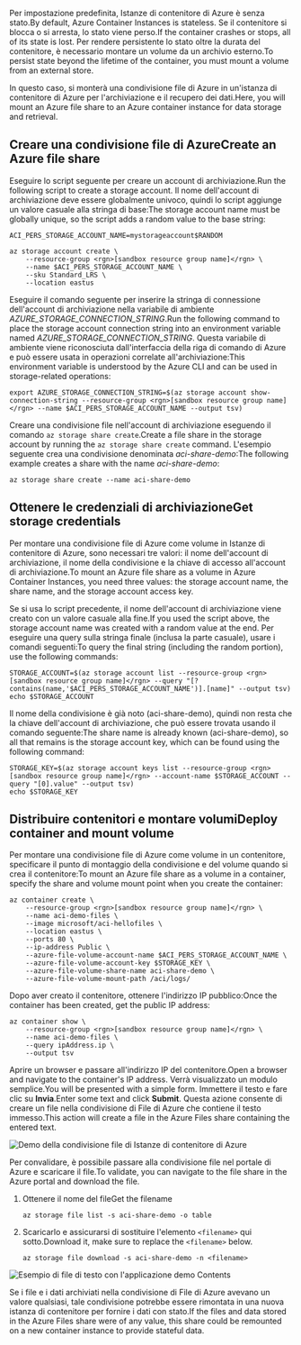 <span data-ttu-id="617cb-101">Per impostazione predefinita, Istanze di contenitore di Azure è senza stato.</span><span class="sxs-lookup"><span data-stu-id="617cb-101">By default, Azure Container Instances is stateless.</span></span> <span data-ttu-id="617cb-102">Se il contenitore si blocca o si arresta, lo stato viene perso.</span><span class="sxs-lookup"><span data-stu-id="617cb-102">If the container crashes or stops, all of its state is lost.</span></span> <span data-ttu-id="617cb-103">Per rendere persistente lo stato oltre la durata del contenitore, è necessario montare un volume da un archivio esterno.</span><span class="sxs-lookup"><span data-stu-id="617cb-103">To persist state beyond the lifetime of the container, you must mount a volume from an external store.</span></span>

<span data-ttu-id="617cb-104">In questo caso, si monterà una condivisione file di Azure in un'istanza di contenitore di Azure per l'archiviazione e il recupero dei dati.</span><span class="sxs-lookup"><span data-stu-id="617cb-104">Here, you will mount an Azure file share to an Azure container instance for data storage and retrieval.</span></span>

## <a name="create-an-azure-file-share"></a><span data-ttu-id="617cb-105">Creare una condivisione file di Azure</span><span class="sxs-lookup"><span data-stu-id="617cb-105">Create an Azure file share</span></span>

<span data-ttu-id="617cb-106">Eseguire lo script seguente per creare un account di archiviazione.</span><span class="sxs-lookup"><span data-stu-id="617cb-106">Run the following script to create a storage account.</span></span> <span data-ttu-id="617cb-107">Il nome dell'account di archiviazione deve essere globalmente univoco, quindi lo script aggiunge un valore casuale alla stringa di base:</span><span class="sxs-lookup"><span data-stu-id="617cb-107">The storage account name must be globally unique, so the script adds a random value to the base string:</span></span>

```azurecli
ACI_PERS_STORAGE_ACCOUNT_NAME=mystorageaccount$RANDOM

az storage account create \
    --resource-group <rgn>[sandbox resource group name]</rgn> \
    --name $ACI_PERS_STORAGE_ACCOUNT_NAME \
    --sku Standard_LRS \
    --location eastus
```

<span data-ttu-id="617cb-108">Eseguire il comando seguente per inserire la stringa di connessione dell'account di archiviazione nella variabile di ambiente *AZURE_STORAGE_CONNECTION_STRING*.</span><span class="sxs-lookup"><span data-stu-id="617cb-108">Run the following command to place the storage account connection string into an environment variable named *AZURE_STORAGE_CONNECTION_STRING*.</span></span> <span data-ttu-id="617cb-109">Questa variabile di ambiente viene riconosciuta dall'interfaccia della riga di comando di Azure e può essere usata in operazioni correlate all'archiviazione:</span><span class="sxs-lookup"><span data-stu-id="617cb-109">This environment variable is understood by the Azure CLI and can be used in storage-related operations:</span></span>

```azurecli
export AZURE_STORAGE_CONNECTION_STRING=$(az storage account show-connection-string --resource-group <rgn>[sandbox resource group name]</rgn> --name $ACI_PERS_STORAGE_ACCOUNT_NAME --output tsv)
```

<span data-ttu-id="617cb-110">Creare una condivisione file nell'account di archiviazione eseguendo il comando `az storage share create`.</span><span class="sxs-lookup"><span data-stu-id="617cb-110">Create a file share in the storage account by running the `az storage share create` command.</span></span> <span data-ttu-id="617cb-111">L'esempio seguente crea una condivisione denominata *aci-share-demo*:</span><span class="sxs-lookup"><span data-stu-id="617cb-111">The following example creates a share with the name *aci-share-demo*:</span></span>

```azurecli
az storage share create --name aci-share-demo
```

## <a name="get-storage-credentials"></a><span data-ttu-id="617cb-112">Ottenere le credenziali di archiviazione</span><span class="sxs-lookup"><span data-stu-id="617cb-112">Get storage credentials</span></span>

<span data-ttu-id="617cb-113">Per montare una condivisione file di Azure come volume in Istanze di contenitore di Azure, sono necessari tre valori: il nome dell'account di archiviazione, il nome della condivisione e la chiave di accesso all'account di archiviazione.</span><span class="sxs-lookup"><span data-stu-id="617cb-113">To mount an Azure file share as a volume in Azure Container Instances, you need three values: the storage account name, the share name, and the storage account access key.</span></span>

<span data-ttu-id="617cb-114">Se si usa lo script precedente, il nome dell'account di archiviazione viene creato con un valore casuale alla fine.</span><span class="sxs-lookup"><span data-stu-id="617cb-114">If you used the script above, the storage account name was created with a random value at the end.</span></span> <span data-ttu-id="617cb-115">Per eseguire una query sulla stringa finale (inclusa la parte casuale), usare i comandi seguenti:</span><span class="sxs-lookup"><span data-stu-id="617cb-115">To query the final string (including the random portion), use the following commands:</span></span>

```azurecli
STORAGE_ACCOUNT=$(az storage account list --resource-group <rgn>[sandbox resource group name]</rgn> --query "[?contains(name,'$ACI_PERS_STORAGE_ACCOUNT_NAME')].[name]" --output tsv)
echo $STORAGE_ACCOUNT
```

<span data-ttu-id="617cb-116">Il nome della condivisione è già noto (aci-share-demo), quindi non resta che la chiave dell'account di archiviazione, che può essere trovata usando il comando seguente:</span><span class="sxs-lookup"><span data-stu-id="617cb-116">The share name is already known (aci-share-demo), so all that remains is the storage account key, which can be found using the following command:</span></span>

```azurecli
STORAGE_KEY=$(az storage account keys list --resource-group <rgn>[sandbox resource group name]</rgn> --account-name $STORAGE_ACCOUNT --query "[0].value" --output tsv)
echo $STORAGE_KEY
```

## <a name="deploy-container-and-mount-volume"></a><span data-ttu-id="617cb-117">Distribuire contenitori e montare volumi</span><span class="sxs-lookup"><span data-stu-id="617cb-117">Deploy container and mount volume</span></span>

<span data-ttu-id="617cb-118">Per montare una condivisione file di Azure come volume in un contenitore, specificare il punto di montaggio della condivisione e del volume quando si crea il contenitore:</span><span class="sxs-lookup"><span data-stu-id="617cb-118">To mount an Azure file share as a volume in a container, specify the share and volume mount point when you create the container:</span></span>

```azurecli
az container create \
    --resource-group <rgn>[sandbox resource group name]</rgn> \
    --name aci-demo-files \
    --image microsoft/aci-hellofiles \
    --location eastus \
    --ports 80 \
    --ip-address Public \
    --azure-file-volume-account-name $ACI_PERS_STORAGE_ACCOUNT_NAME \
    --azure-file-volume-account-key $STORAGE_KEY \
    --azure-file-volume-share-name aci-share-demo \
    --azure-file-volume-mount-path /aci/logs/
```

<span data-ttu-id="617cb-119">Dopo aver creato il contenitore, ottenere l'indirizzo IP pubblico:</span><span class="sxs-lookup"><span data-stu-id="617cb-119">Once the container has been created, get the public IP address:</span></span>

```azurecli
az container show \
    --resource-group <rgn>[sandbox resource group name]</rgn> \
    --name aci-demo-files \
    --query ipAddress.ip \
    --output tsv
```

<span data-ttu-id="617cb-120">Aprire un browser e passare all'indirizzo IP del contenitore.</span><span class="sxs-lookup"><span data-stu-id="617cb-120">Open a browser and navigate to the container's IP address.</span></span> <span data-ttu-id="617cb-121">Verrà visualizzato un modulo semplice.</span><span class="sxs-lookup"><span data-stu-id="617cb-121">You will be presented with a simple form.</span></span> <span data-ttu-id="617cb-122">Immettere il testo e fare clic su **Invia**.</span><span class="sxs-lookup"><span data-stu-id="617cb-122">Enter some text and click **Submit**.</span></span> <span data-ttu-id="617cb-123">Questa azione consente di creare un file nella condivisione di File di Azure che contiene il testo immesso.</span><span class="sxs-lookup"><span data-stu-id="617cb-123">This action will create a file in the Azure Files share containing the entered text.</span></span>

![Demo della condivisione file di Istanze di contenitore di Azure](../media/5-files-ui.png)

<span data-ttu-id="617cb-125">Per convalidare, è possibile passare alla condivisione file nel portale di Azure e scaricare il file.</span><span class="sxs-lookup"><span data-stu-id="617cb-125">To validate, you can navigate to the file share in the Azure portal and download the file.</span></span>

1. <span data-ttu-id="617cb-126">Ottenere il nome del file</span><span class="sxs-lookup"><span data-stu-id="617cb-126">Get the filename</span></span>

    ```azurecli
    az storage file list -s aci-share-demo -o table
    ```

1. <span data-ttu-id="617cb-127">Scaricarlo e assicurarsi di sostituire l'elemento `<filename>` qui sotto.</span><span class="sxs-lookup"><span data-stu-id="617cb-127">Download it, make sure to replace the `<filename>` below.</span></span>

    ```azurecli
    az storage file download -s aci-share-demo -n <filename>
    ```
    
![Esempio di file di testo con l'applicazione demo Contents](../media/5-sample-text.png)

<span data-ttu-id="617cb-129">Se i file e i dati archiviati nella condivisione di File di Azure avevano un valore qualsiasi, tale condivisione potrebbe essere rimontata in una nuova istanza di contenitore per fornire i dati con stato.</span><span class="sxs-lookup"><span data-stu-id="617cb-129">If the files and data stored in the Azure Files share were of any value, this share could be remounted on a new container instance to provide stateful data.</span></span>
